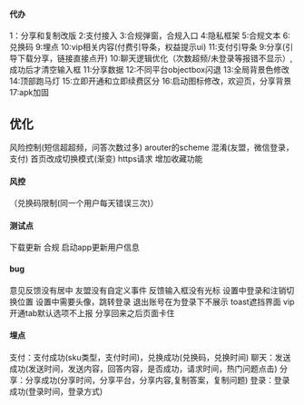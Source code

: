 #### 代办

1：分享和复制改版
2:支付接入
3:合规弹窗，合规入口
4:隐私框架
5:合规文本
6:兑换码
9:埋点
10:vip相关内容(付费引导条，权益提示ui)
11:支付引导条
9:分享(引导下载分享，链接直接点开)
10:聊天逻辑优化（次数超频/未登录等报错不显示）,成功后才清空输入框
11:分享数据
12:不同平台objectbox闪退
13:全局背景色修改
14:顶部跑马灯
15:立即开通和立即续费区分
16:启动图标修改，欢迎页，分享背景
17:apk加固


## 优化
风险控制(短信超超频，问答次数过多)
arouter的scheme
混淆(友盟，微信登录，支付)
首页改成切换模式(渐变)
https请求
增加收藏功能



#### 风控

（兑换码限制(同一个用户每天错误三次)）

#### 测试点
下载更新
合规
启动app更新用户信息

#### bug
意见反馈没有居中
友盟没有自定义事件
反馈输入框没有光标
设置中登录和注销切换位置
设置中需要头像，跳转登录
退出账号在为登录下不展示
toast遮挡界面
vip 开通tab默认选项不上报
分享回来之后页面卡住

#### 埋点
支付：支付成功(sku类型，支付时间)，兑换成功(兑换码，兑换时间)
聊天：发送成功(发送时间，发送内容，回答内容，是否成功，请求时间，热门问题点击)
分享：分享成功(分享时间，分享平台，分享内容,复制答案，复制问题)
登录：登录成功(登录时间，登录方式)


